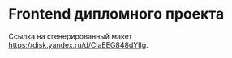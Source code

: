 # Frontend дипломного проекта

Ссылка на сгенерированный макет https://disk.yandex.ru/d/CiaEEG848dYIlg.
